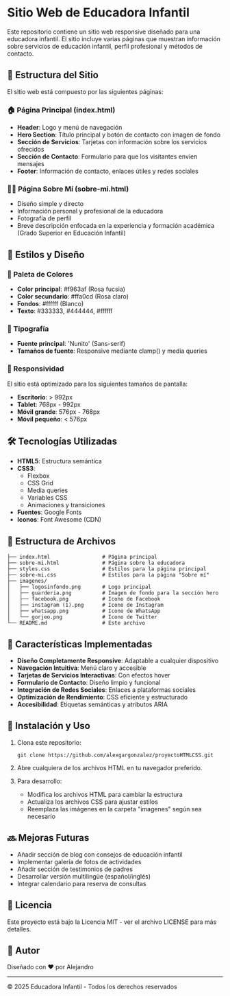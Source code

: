 # Sitio Web de Educadora Infantil

Este repositorio contiene un sitio web responsive diseñado para una educadora infantil. El sitio incluye varias páginas que muestran información sobre servicios de educación infantil, perfil profesional y métodos de contacto.

## 📑 Estructura del Sitio

El sitio web está compuesto por las siguientes páginas:

### 🏠 Página Principal (index.html)
- **Header**: Logo y menú de navegación
- **Hero Section**: Título principal y botón de contacto con imagen de fondo
- **Sección de Servicios**: Tarjetas con información sobre los servicios ofrecidos
- **Sección de Contacto**: Formulario para que los visitantes envíen mensajes
- **Footer**: Información de contacto, enlaces útiles y redes sociales

### 👩‍🏫 Página Sobre Mí (sobre-mi.html)
- Diseño simple y directo
- Información personal y profesional de la educadora
- Fotografía de perfil
- Breve descripción enfocada en la experiencia y formación académica (Grado Superior en Educación Infantil)

## 🎨 Estilos y Diseño

### 🎨 Paleta de Colores
- **Color principal**: #f963af (Rosa fucsia)
- **Color secundario**: #ffa0cd (Rosa claro)
- **Fondos**: #ffffff (Blanco)
- **Texto**: #333333, #444444, #ffffff

### 📝 Tipografía
- **Fuente principal**: 'Nunito' (Sans-serif)
- **Tamaños de fuente**: Responsive mediante clamp() y media queries

### 📱 Responsividad
El sitio está optimizado para los siguientes tamaños de pantalla:
- **Escritorio**: > 992px
- **Tablet**: 768px - 992px
- **Móvil grande**: 576px - 768px
- **Móvil pequeño**: < 576px

## 🛠️ Tecnologías Utilizadas

- **HTML5**: Estructura semántica
- **CSS3**:
  - Flexbox
  - CSS Grid
  - Media queries
  - Variables CSS
  - Animaciones y transiciones
- **Fuentes**: Google Fonts
- **Iconos**: Font Awesome (CDN)

## 📁 Estructura de Archivos

```
├── index.html                 # Página principal
├── sobre-mi.html              # Página sobre la educadora
├── styles.css                 # Estilos para la página principal
├── sobre-mi.css               # Estilos para la página "Sobre mí"
├── imagenes/
│   ├── logosinfondo.png       # Logo principal
│   ├── guarderia.png          # Imagen de fondo para la sección hero
│   ├── facebook.png           # Icono de Facebook
│   ├── instagram (1).png      # Icono de Instagram
│   ├── whatsapp.png           # Icono de WhatsApp
│   └── gorjeo.png             # Icono de Twitter
└── README.md                  # Este archivo
```

## 🚀 Características Implementadas

- **Diseño Completamente Responsive**: Adaptable a cualquier dispositivo
- **Navegación Intuitiva**: Menú claro y accesible
- **Tarjetas de Servicios Interactivas**: Con efectos hover
- **Formulario de Contacto**: Diseño limpio y funcional
- **Integración de Redes Sociales**: Enlaces a plataformas sociales
- **Optimización de Rendimiento**: CSS eficiente y estructurado
- **Accesibilidad**: Etiquetas semánticas y atributos ARIA

## 🔧 Instalación y Uso

1. Clona este repositorio:
   ```
   git clone https://github.com/alexgargonzalez/proyectoHTMLCSS.git
   ```

2. Abre cualquiera de los archivos HTML en tu navegador preferido.

3. Para desarrollo:
   - Modifica los archivos HTML para cambiar la estructura
   - Actualiza los archivos CSS para ajustar estilos
   - Reemplaza las imágenes en la carpeta "imagenes" según sea necesario

## 🔜 Mejoras Futuras

- Añadir sección de blog con consejos de educación infantil
- Implementar galería de fotos de actividades
- Añadir sección de testimonios de padres
- Desarrollar versión multilingüe (español/inglés)
- Integrar calendario para reserva de consultas

## 📝 Licencia

Este proyecto está bajo la Licencia MIT - ver el archivo LICENSE para más detalles.

## 👤 Autor

Diseñado con ❤️ por Alejandro

---

© 2025 Educadora Infantil - Todos los derechos reservados
